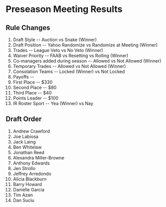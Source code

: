 # Preseason Meeting Results

## Rule Changes

1.  Draft Style -- Auction vs Snake (Winner)
2.  Draft Position -- Yahoo Randomize vs Randomize at Meeting (Winner)
3.  Trades -- League Veto vs No Veto (Winner)
4.  Waiver Priority -- FAAB vs Resetting vs Rolling (Winner)
5.  Co-managers added during season -- Allowed vs Not Allowed (Winner)
6.  Temporary Trades -- Allowed vs Not Allowed (Winner)
7.  Consolation Teams -- Locked (Winner) vs Not Locked
8.  Payoffs --
   1.  First Place -- $330
   2.  Second Place -- $80
   3.  Third Place -- $40
   4.  Points Leader -- $100
9.  IR Roster Sport -- Yea (Winner) vs Nay

## Draft Order

1.  Andrew Crawford
2.  Joe Labiosa
3.  Jack Laing
4.  Ben Whitelaw
5.  Jonathan Reed
6.  Alexandra Miller-Browne
7.  Anthony Edwards
8.  Jen Strollo
9.  Jeffrey Arredondo
10.  Alicia Blackburn
11.  Barry Howard
12.  Danielle Garcia
13.  Tim Azan
14.  Dan Suciu
